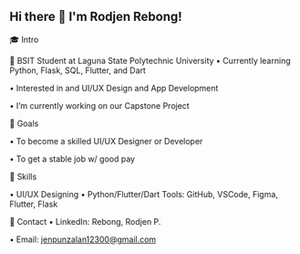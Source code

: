 ## Hi there 👋 I'm Rodjen Rebong!
 🎓 Intro

 
👨 BSIT Student at Laguna State Polytechnic University
   • Currently learning Python, Flask, SQL, Flutter, and Dart
   
   • Interested in and UI/UX Design and App Development
   
   • I’m currently working on our Capstone Project

🎯 Goals

   • To become a skilled UI/UX Designer or Developer
   
   • To get a stable job w/ good pay

🚀 Skills

   • UI/UX Designing
   • Python/Flutter/Dart
  Tools: GitHub, VSCode, Figma, Flutter, Flask

📩 Contact
  • LinkedIn: 
  Rebong, Rodjen P.
  
  • Email: 
  jenpunzalan12300@gmail.com
